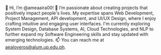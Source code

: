 👋 Hi, I’m @ameaaira00!
👀 I’m passionate about creating projects that positively impact people's lives. My expertise spans Web Development, Project Management, API development, and UI/UX Design, where I enjoy crafting intuitive and engaging user interfaces. I'm currently exploring System Design, Database Systems, AI, Cloud Technologies, and NLP to further expand my Software Engineering skills and stay updated with emerging technologies.
📫 You can reach me at aealoveros@alum.up.edu.ph.
<!---
ameaaira00/ameaaira00 is a ✨ special ✨ repository because its `README.md` (this file) appears on your GitHub profile.
You can click the Preview link to take a look at your changes.
--->
